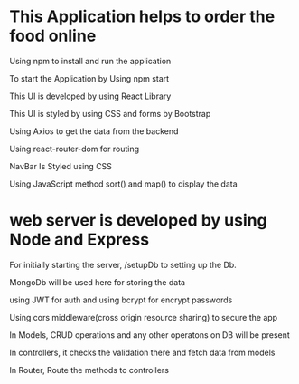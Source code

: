# This Application helps to order the food online

Using npm to install and run the application

To start the Application by Using npm start

This UI is developed by using React Library

This UI is styled by using CSS and forms by Bootstrap

Using Axios to get the data from the backend

Using react-router-dom for routing

NavBar Is Styled using CSS

Using JavaScript method sort() and map() to display the data

# web server is developed by using Node and Express

For initially starting the server, /setupDb to setting up the Db.

MongoDb will be used here for storing the data

using JWT for auth and using bcrypt for encrypt passwords

Using cors middleware(cross origin resource sharing) to secure the app

In Models, CRUD operations and any other operatons on DB will be present

In controllers, it checks the validation there and fetch data from models

In Router, Route the methods to controllers
